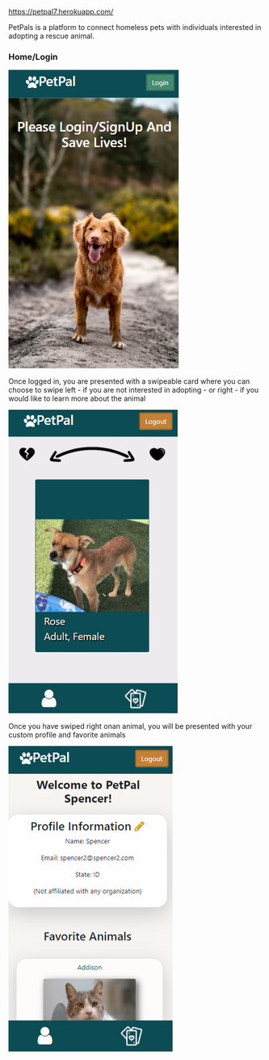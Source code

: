 
https://petpal7.herokuapp.com/

PetPals is a platform to connect homeless pets with individuals interested in adopting a rescue animal. 

### Home/Login

![Login](https://raw.githubusercontent.com/SpencerLeBard/PetPal/dev/clientsrc/src/assets/Home.PNG)

Once logged in, you are presented with a swipeable card where you can choose to swipe left - if you are not interested in adopting - or right - if you would like to learn more about the animal 

![Swipe Page](https://raw.githubusercontent.com/SpencerLeBard/PetPal/dev/clientsrc/src/assets/Swipe%20Page.PNG)

Once you have swiped right onan animal, you will be presented with your custom profile and favorite animals 

![Profile](https://raw.githubusercontent.com/SpencerLeBard/PetPal/dev/clientsrc/src/assets/Profile.PNG)

